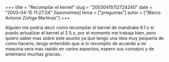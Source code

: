 +++
title = "Recompilar el kernel"
slug = "20030415112724240"
date = "2003-04-15 11:27:24"
[taxonomies]
tema = ["preguntas"]
autor = ["Marco Antonio Zúñiga Martínez"]
+++

Alguien me podria decir como recompilar el kernel de mandrake 9.1 o si
puedo actualizar el kernel al 2.5.x, por el momento me trabaja bien,
pero quiero saber mas sobre este asunto ya que tengo una idea muy
pequeña de como hacerlo, tengo entendido que si lo recompilo de acuerdo
a mi maquina sera mas rapido en varios aspectos, espero sus consejos y
de antemano muchas gracias.

